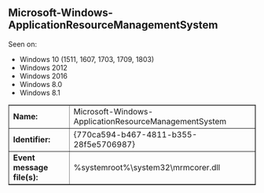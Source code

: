 ## Microsoft-Windows-ApplicationResourceManagementSystem

Seen on:
* Windows 10 (1511, 1607, 1703, 1709, 1803)
* Windows 2012
* Windows 2016
* Windows 8.0
* Windows 8.1

<table border="1" class="docutils">
  <tbody>
    <tr>
      <td><b>Name:</b></td>
      <td>Microsoft-Windows-ApplicationResourceManagementSystem</td>
    </tr>
    <tr>
      <td><b>Identifier:</b></td>
      <td>{770ca594-b467-4811-b355-28f5e5706987}</td>
    </tr>
    <tr>
      <td><b>Event message file(s):</b></td>
      <td>%systemroot%\system32\mrmcorer.dll</td>
    </tr>
  </tbody>
</table>

&nbsp;

